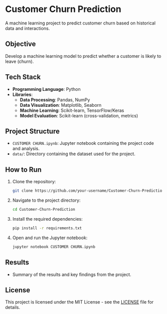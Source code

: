 # Customer Churn Prediction

A machine learning project to predict customer churn based on historical data and interactions.

## Objective

Develop a machine learning model to predict whether a customer is likely to leave (churn).

## Tech Stack

- **Programming Language**: Python
- **Libraries**:
  - **Data Processing**: Pandas, NumPy
  - **Data Visualization**: Matplotlib, Seaborn
  - **Machine Learning**: Scikit-learn, TensorFlow/Keras
  - **Model Evaluation**: Scikit-learn (cross-validation, metrics)

## Project Structure

- `CUSTOMER CHURN.ipynb`: Jupyter notebook containing the project code and analysis.
- `data/`: Directory containing the dataset used for the project.

## How to Run

1. Clone the repository:
    ```bash
    git clone https://github.com/your-username/Customer-Churn-Prediction.git
    ```
2. Navigate to the project directory:
    ```bash
    cd Customer-Churn-Prediction
    ```
3. Install the required dependencies:
    ```bash
    pip install -r requirements.txt
    ```
4. Open and run the Jupyter notebook:
    ```bash
    jupyter notebook CUSTOMER CHURN.ipynb
    ```

## Results

- Summary of the results and key findings from the project.

## License

This project is licensed under the MIT License - see the [LICENSE](LICENSE) file for details.
